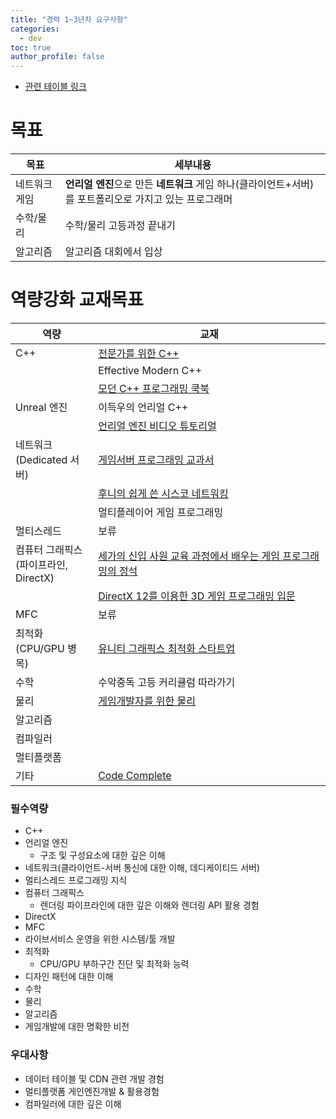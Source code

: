 ```yaml
---
title: "경력 1~3년차 요구사항"
categories: 
  - dev
toc: true
author_profile: false
---
```


* [관련 테이블 링크](https://docs.google.com/spreadsheets/d/1ZtGmIdkt7zb-WIctATTWbcgshufD4gkrXeRvsKVsOIc/edit?usp=sharing)

# 목표

|  목표 | 세부내용 |
| --- | --- |
|  네트워크 게임 | **언리얼 엔진**으로 만든 **네트워크** 게임 하나(클라이언트+서버)를 포트폴리오로 가지고 있는 프로그래머 |
|  수학/물리 | 수학/물리 고등과정 끝내기 |
|  알고리즘 | 알고리즘 대회에서 입상 |

# 역량강화 교재목표

|  역량 | 교재 |
| --- | --- |
|  C++ | [전문가를 위한 C++](http://book.interpark.com/product/BookDisplay.do?_method=detail&sc.shopNo=0000400000&sc.prdNo=314590084&sc.saNo=003002001&bid1=search&bid2=product&bid3=title&bid4=001) |
|   | Effective Modern C++ |
|   | [모던 C++ 프로그래밍 쿡북](http://book.interpark.com/product/BookDisplay.do?_method=detail&sc.shopNo=0000400000&sc.prdNo=312751430&sc.saNo=003002001&bid1=search&bid2=product&bid3=title&bid4=001) |
|  Unreal 엔진 | 이득우의 언리얼 C++ |
|   | [언리얼 엔진 비디오 튜토리얼](https://cafe.naver.com/unrealenginekr/735) |
|  네트워크<br/>(Dedicated 서버) | [게임서버 프로그래밍 교과서](http://book.interpark.com/product/BookDisplay.do?_method=detail&sc.shopNo=0000400000&sc.prdNo=303812403&sc.saNo=003002001&bid1=search&bid2=product&bid3=title&bid4=001) |
|   | [후니의 쉽게 쓴 시스코 네트워킹](http://book.interpark.com/product/BookDisplay.do?_method=detail&sc.prdNo=294217649&gclid=EAIaIQobChMI1IKStt-x5QIVgqqWCh1DgQdTEAQYCiABEgKmsfD_BwE) |
|   | 멀티플레이어 게임 프로그래밍 |
|  멀티스레드 | 보류 |
|  컴퓨터 그래픽스<br/>(파이프라인, <br/>DirectX) | [세가의 신입 사원 교육 과정에서 배우는 게임 프로그래밍의 정석](http://book.interpark.com/product/BookDisplay.do?_method=detail&sc.shopNo=0000400000&sc.prdNo=209797527&sc.saNo=003002001&bid1=search&bid2=product&bid3=title&bid4=001) |
|   | [DirectX 12를 이용한 3D 게임 프로그래밍 입문](http://www.kyobobook.co.kr/product/detailViewKor.laf?ejkGb=KOR&mallGb=KOR&barcode=9788968487798&orderClick=LAH&Kc=) |
|  MFC | 보류 |
|  최적화<br/>(CPU/GPU 병목) | [유니티 그래픽스 최적화 스타트업](http://book.interpark.com/product/BookDisplay.do?_method=detail&sc.shopNo=0000400000&sc.prdNo=298162209&sc.saNo=003002001&bid1=search&bid2=product&bid3=title&bid4=001) |
|  수학 | 수악중독 고등 커리큘럼 따라가기 |
|  물리 | [게임개발자를 위한 물리](http://www.kyobobook.co.kr/product/detailViewKor.laf?ejkGb=KOR&mallGb=KOR&barcode=9788968481550&orderClick=LAG&Kc=) |
|  알고리즘 |  |
|  컴파일러 |  |
|  멀티플랫폼 |  |
|  기타 | [Code Complete](http://book.interpark.com/product/BookDisplay.do?_method=detail&sc.shopNo=0000400000&sc.prdNo=2925880&sc.saNo=003002001&bid1=search&bid2=product&bid3=title&bid4=001) |


### 필수역량

* C++
* 언리얼 엔진
  * 구조 및 구성요소에 대한 깊은 이해
* 네트워크(클라이언트-서버 통신에 대한 이해, 데디케이티드 서버)
* 멀티스레드 프로그래밍 지식
* 컴퓨터 그래픽스
  * 렌더링 파이프라인에 대한 깊은 이해와 렌더링 API 활용 경험
* DirectX
* MFC
* 라이브서비스 운영을 위한 시스템/툴 개발
* 최적화
  * CPU/GPU 부하구간 진단 및 최적화 능력
* 디자인 패턴에 대한 이해
* 수학
* 물리
* 알고리즘
* 게임개발에 대한 명확한 비전


### 우대사항

* 데이터 테이블 및 CDN 관련 개발 경험
* 멀티플랫폼 게인엔진개발 & 활용경험
* 컴파일러에 대한 깊은 이해
